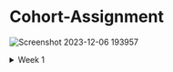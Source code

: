 # Cohort-Assignment

![Screenshot 2023-12-06 193957](https://github.com/Harsha1varthan/Cohort-Assignment/assets/116566369/113ac66e-be24-48bc-8d66-777751538d48)

<details>
  <summary>
    Week 1
  </summary>
  <br>
     <details>
       <summary>
         Zerodha
       </summary>
       <br>
     </details>
     <details>
       <summary>
         Assignments
       </summary>
       <br>
           - [Week-1](https://github.com/Harsha1varthan/week-1.git)
     </details>
</details>
